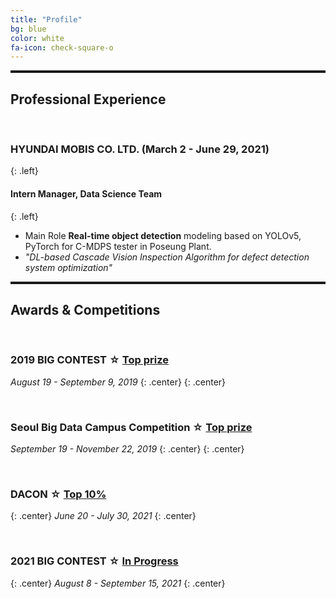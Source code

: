 ```yaml
---
title: "Profile"
bg: blue
color: white
fa-icon: check-square-o
---
```

<hr style="border-top: solid 3px;" />

## Professional Experience
<br>

### **HYUNDAI MOBIS CO. LTD.** (March 2 - June 29, 2021) 
{: .left}

#### Intern Manager, Data Science Team 
{: .left}
- Main Role
**Real-time object detection** modeling based on YOLOv5, PyTorch for C-MDPS tester in Poseung Plant.
- *"DL-based Cascade Vision Inspection Algorithm for defect detection system optimization"* 


<hr style="border-top: solid 3px;" />

## Awards & Competitions
<br>

### **2019 BIG CONTEST** ☆ [Top prize](https://www.bigcontest.or.kr/introduce/history2019.php)
*August 19 - September 9, 2019*
{: .center}
<a class="list-group-item" href="https://github.com/rbill109/Bigcontest_2019_Firefist"><i class="fa fa-github fa-fw" style="font-size:32px" aria-hidden="true"></i><a>
{: .center}

<br>


### **Seoul Big Data Campus Competition** ☆ [Top prize](https://bigdata.seoul.go.kr/noti/selectNoti.do?r_id=P260&bbs_seq=335&ac_type=A1&sch_type=&sch_text=&currentPage=3)
*September 19 - November 22, 2019*
{: .center}
<a class="list-group-item" href="https://github.com/rbill109/BigdataCampus_2019_Bitingwind"><i class="fa fa-github fa-fw" style="font-size:32px" aria-hidden="true"></i><a>
{: .center}

<br>

### **DACON** ☆ [Top 10%](https://dacon.io/en/competitions/official/235745/leaderboard)
{: .center}
*June 20 - July 30, 2021*
{: .center}

<br>

### **2021 BIG CONTEST** ☆ [In Progress]((https://www.bigcontest.or.kr/introduce/summary.php))
{: .center}
*August 8 - September 15, 2021*
{: .center}

